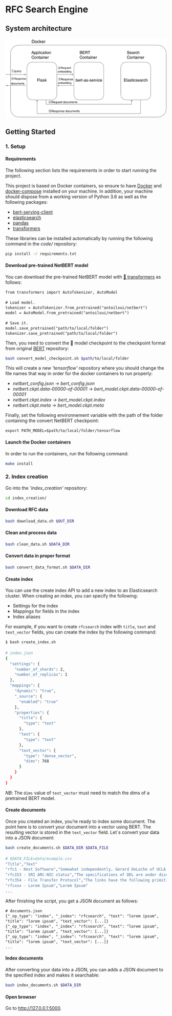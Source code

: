 # RFC Search Engine

## System architecture

![System architecture](./-/figures/architecture.png)

## Getting Started

### 1. Setup

#### Requirements
The following section lists the requirements in order to start running the project.

This project is based on Docker containers, so ensure to have [Docker](https://docs.docker.com/v17.12/install/) and [docker-compose](https://docs.docker.com/compose/install/) installed on your machine. In addition, your machine should dispose from a working version of Python 3.6 as well as the following packages:
- [bert-serving-client](https://pypi.org/project/bert-serving-client/)
- [elasticsearch](https://pypi.org/project/elasticsearch/)
- [pandas](https://pypi.org/project/pandas/)
- [transformers](https://pypi.org/project/transformers/)

These libraries can be installed automatically by running the following command in the *code/* repository:
```bash
pip install -r requirements.txt
```

#### Download pre-trained NetBERT model
You can download the pre-trained NetBERT model with [🤗 transformers](https://github.com/huggingface/transformers) as follows:
```
from transformers import AutoTokenizer, AutoModel

# Load model.
tokenizer = AutoTokenizer.from_pretrained("antoiloui/netbert")
model = AutoModel.from_pretrained("antoiloui/netbert")

# Save it.
model.save_pretrained("path/to/local/folder")
tokenizer.save_pretrained("path/to/local/folder")
```

Then, you need to convert the 🤗 model checkpoint to the checkpoint format from original [BERT](https://github.com/google-research/bert) repository:
```bash
bash convert_model_checkpoint.sh $path/to/local/folder
```

This will create a new *'tensorflow'* repository where you should change the file names that way in order for the docker containers to run properly:
- *netbert_config.json* -> *bert_config.json*
- *netbert.ckpt.data-00000-of-00001* -> *bert_model.ckpt.data-00000-of-00001*
- *netbert.ckpt.index* -> *bert_model.ckpt.index*
- *netbert.ckpt.meta* -> *bert_model.ckpt.meta*

Finally, set the following environnement variable with the path of the folder containing the convert NetBERT checkpoint:
```
export PATH_MODEL=$path/to/local/folder/tensorflow
```

####  Launch the Docker containers
In order to run the containers, run the following command:
```bash
make install
```

### 2. Index creation
Go into the *'index_creation'* repository:
```bash
cd index_creation/
```

#### Download RFC data
```bash
bash download_data.sh $OUT_DIR
```

#### Clean and process data
```bash
bash clean_data.sh $DATA_DIR
```

#### Convert data in proper format
```bash
bash convert_data_format.sh $DATA_DIR
```

#### Create index
You can use the create index API to add a new index to an Elasticsearch cluster. When creating an index, you can specify the following:
* Settings for the index
* Mappings for fields in the index
* Index aliases

For example, if you want to create `rfcsearch` index with `title`, `text` and `text_vector` fields, you can create the index by the following command:

```bash
$ bash create_index.sh

# index.json
{
  "settings": {
    "number_of_shards": 2,
    "number_of_replicas": 1
  },
  "mappings": {
    "dynamic": "true",
    "_source": {
      "enabled": "true"
    },
    "properties": {
      "title": {
        "type": "text"
      },
      "text": {
        "type": "text"
      },
      "text_vector": {
        "type": "dense_vector",
        "dims": 768
      }
    }
  }
}
```

*NB*: The `dims` value of `text_vector` must need to match the dims of a pretrained BERT model.


#### Create documents
Once you created an index, you’re ready to index some document. The point here is to convert your document into a vector using BERT. The resulting vector is stored in the `text_vector` field. Let`s convert your data into a JSON document:

```bash
bash create_documents.sh $DATA_DIR $DATA_FILE

# $DATA_FILE=data/example.csv
"Title","Text"
"rfc1 - Host Software","Somewhat independently, Gerard DeLoche of UCLA has been working on the HOST-IMP interface."
"rfc153 - SRI ARC-NIC status","The specifications of DEL are under discussion. The following diagrams show the sequence of actions."
"rfc354 - File Transfer Protocol","The links have the following primitive characteristics. They are always functioning and there are always 32 of them."
"rfcxxx - Lorem Ipsum","Lorem Ipsum"
...
```

After finishing the script, you get a JSON document as follows:

```
# documents.json
{"_op_type": "index", "_index": "rfcsearch", "text": "lorem ipsum", "title": "lorem ipsum", "text_vector": [...]}
{"_op_type": "index", "_index": "rfcsearch", "text": "lorem ipsum", "title": "lorem ipsum", "text_vector": [...]}
{"_op_type": "index", "_index": "rfcsearch", "text": "lorem ipsum", "title": "lorem ipsum", "text_vector": [...]}
...
```

#### Index documents
After converting your data into a JSON, you can adds a JSON document to the specified index and makes it searchable:
```bash
bash index_documents.sh $DATA_DIR
```

#### Open browser
Go to http://127.0.0.1:5000. 
